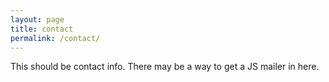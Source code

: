```yaml
---
layout: page
title: contact 
permalink: /contact/
---
```


This should be contact info. There may be a way to get a JS mailer in here. 
